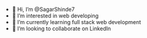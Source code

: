 - 👋 Hi, I’m @SagarShinde7
- 👀 I’m interested in web developing 
- 🌱 I’m currently learning full stack web development 
- 💞️ I’m looking to collaborate on LinkedIn 

<!---
SagarShinde7/SagarShinde7 is a ✨ special ✨ repository because its `README.md` (this file) appears on your GitHub profile.
You can click the Preview link to take a look at your changes.
--->
